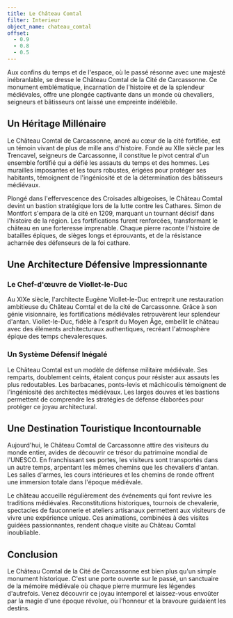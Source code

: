 ```yaml
---
title: Le Château Comtal
filter: Interieur
object_name: chateau_comtal
offset:
  - 0.9
  - 0.8
  - 0.5
---
```


Aux confins du temps et de l'espace, où le passé résonne avec une majesté inébranlable, se dresse le Château Comtal de la Cité de Carcassonne. Ce monument emblématique, incarnation de l'histoire et de la splendeur médiévales, offre une plongée captivante dans un monde où chevaliers, seigneurs et bâtisseurs ont laissé une empreinte indélébile.

## Un Héritage Millénaire

Le Château Comtal de Carcassonne, ancré au cœur de la cité fortifiée, est un témoin vivant de plus de mille ans d'histoire. Fondé au XIIe siècle par les Trencavel, seigneurs de Carcassonne, il constitue le pivot central d'un ensemble fortifié qui a défié les assauts du temps et des hommes. Les murailles imposantes et les tours robustes, érigées pour protéger ses habitants, témoignent de l'ingéniosité et de la détermination des bâtisseurs médiévaux.

Plongé dans l'effervescence des Croisades albigeoises, le Château Comtal devint un bastion stratégique lors de la lutte contre les Cathares. Simon de Montfort s'empara de la cité en 1209, marquant un tournant décisif dans l'histoire de la région. Les fortifications furent renforcées, transformant le château en une forteresse imprenable. Chaque pierre raconte l'histoire de batailles épiques, de sièges longs et éprouvants, et de la résistance acharnée des défenseurs de la foi cathare.

## Une Architecture Défensive Impressionnante

### Le Chef-d'œuvre de Viollet-le-Duc

Au XIXe siècle, l'architecte Eugène Viollet-le-Duc entreprit une restauration ambitieuse du Château Comtal et de la cité de Carcassonne. Grâce à son génie visionnaire, les fortifications médiévales retrouvèrent leur splendeur d'antan. Viollet-le-Duc, fidèle à l'esprit du Moyen Âge, embellit le château avec des éléments architecturaux authentiques, recréant l'atmosphère épique des temps chevaleresques.

### Un Système Défensif Inégalé

Le Château Comtal est un modèle de défense militaire médiévale. Ses remparts, doublement ceints, étaient conçus pour résister aux assauts les plus redoutables. Les barbacanes, ponts-levis et mâchicoulis témoignent de l'ingéniosité des architectes médiévaux. Les larges douves et les bastions permettent de comprendre les stratégies de défense élaborées pour protéger ce joyau architectural.

## Une Destination Touristique Incontournable

Aujourd'hui, le Château Comtal de Carcassonne attire des visiteurs du monde entier, avides de découvrir ce trésor du patrimoine mondial de l'UNESCO. En franchissant ses portes, les visiteurs sont transportés dans un autre temps, arpentant les mêmes chemins que les chevaliers d'antan. Les salles d'armes, les cours intérieures et les chemins de ronde offrent une immersion totale dans l'époque médiévale.

Le château accueille régulièrement des événements qui font revivre les traditions médiévales. Reconstitutions historiques, tournois de chevalerie, spectacles de fauconnerie et ateliers artisanaux permettent aux visiteurs de vivre une expérience unique. Ces animations, combinées à des visites guidées passionnantes, rendent chaque visite au Château Comtal inoubliable.

## Conclusion

Le Château Comtal de la Cité de Carcassonne est bien plus qu'un simple monument historique. C'est une porte ouverte sur le passé, un sanctuaire de la mémoire médiévale où chaque pierre murmure les légendes d'autrefois. Venez découvrir ce joyau intemporel et laissez-vous envoûter par la magie d'une époque révolue, où l'honneur et la bravoure guidaient les destins.
